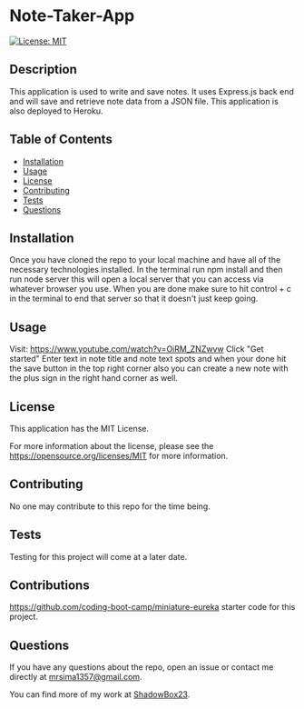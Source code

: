 # Note-Taker-App
  [![License: MIT](https://img.shields.io/badge/License-MIT-yellow.svg)](https://opensource.org/licenses/MIT)
  ## Description
  This application is used to write and save notes. It uses Express.js back end and will save and retrieve note data from a JSON file. This application is also deployed to Heroku.
  ## Table of Contents
  * [Installation](#installation)
  * [Usage](#usage)
  * [License](#license)
  * [Contributing](#contributing)
  * [Tests](#tests)
  * [Questions](#questions)
  
  ## Installation
  Once you have cloned the repo to your local machine and have all of the necessary technologies installed. In the terminal run npm install and then run node server this will open a local server that you can access via whatever browser you use. When you are done make sure to hit control + c in the terminal to end that server so that it doesn't just keep going.

  ## Usage
  Visit: https://www.youtube.com/watch?v=OiRM_ZNZwvw
  Click "Get started" 
  Enter text in note title and note text spots and when your done hit the save button in the top right corner also you can create a new note with the plus sign in the right hand corner as well.

  ## License
  This application has the MIT License.

  For more information about the license, please see the https://opensource.org/licenses/MIT for more information.

  ## Contributing
  No one may contribute to this repo for the time being.

  ## Tests
  Testing for this project will come at a later date. 

  ## Contributions
  https://github.com/coding-boot-camp/miniature-eureka starter code for this project.

  ## Questions
  If you have any questions about the repo, open an issue or contact me directly at mrsima1357@gmail.com.
  
  You can find more of my work at [ShadowBox23](https://github.com/ShadowBox23).



